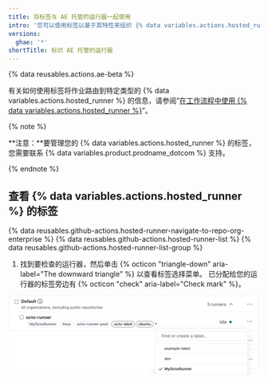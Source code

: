 ```yaml
---
title: 将标签与 AE 托管的运行器一起使用
intro: '您可以使用标签以基于其特性来组织 {% data variables.actions.hosted_runner %}。'
versions:
  ghae: '*'
shortTitle: 标识 AE 托管的运行器
---
```


{% data reusables.actions.ae-beta %}

有关如何使用标签将作业路由到特定类型的 {% data variables.actions.hosted_runner %} 的信息，请参阅“[在工作流程中使用 {% data variables.actions.hosted_runner %}](/actions/using-github-hosted-runners/using-ae-hosted-runners-in-a-workflow)”。


{% note %}

**注意：**要管理您的 {% data variables.actions.hosted_runner %} 的标签，您需要联系 {% data variables.product.prodname_dotcom %} 支持。

{% endnote %}

## 查看 {% data variables.actions.hosted_runner %} 的标签
{% data reusables.github-actions.hosted-runner-navigate-to-repo-org-enterprise %}
{% data reusables.github-actions.hosted-runner-list %}
{% data reusables.github-actions.hosted-runner-list-group %}
1. 找到要检查的运行器，然后单击 {% octicon "triangle-down" aria-label="The downward triangle" %} 以查看标签选择菜单。 已分配给您的运行器的标签旁边有 {% octicon "check" aria-label="Check mark" %}。

![更改运行器标签](/assets/images/help/settings/actions-hosted-runner-list-label.png)
